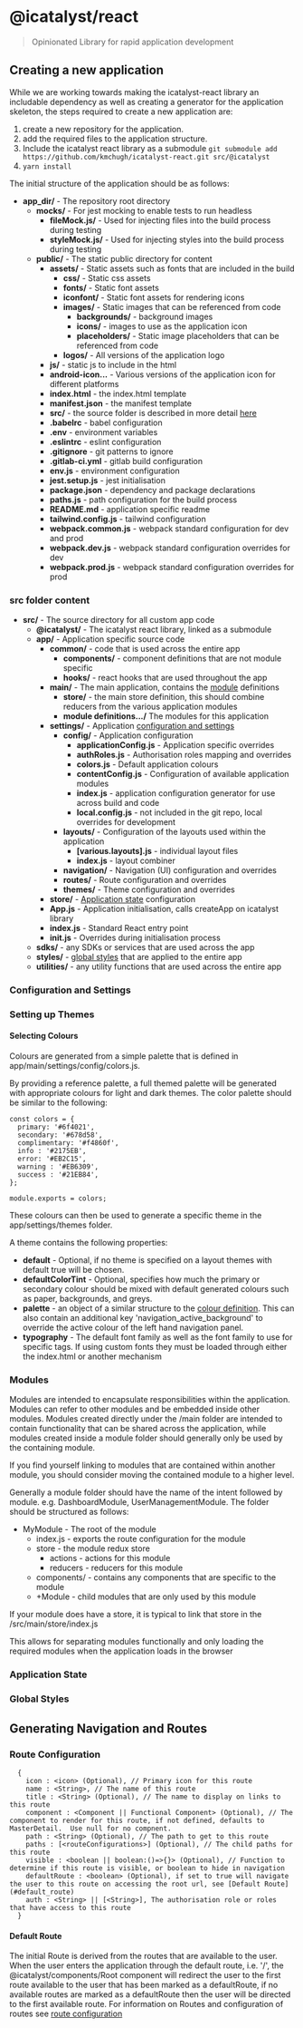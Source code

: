 # @icatalyst/react
> Opinionated Library for rapid application development

## Creating a new application
While we are working towards making the icatalyst-react library an includable dependency as well
as creating a generator for the application skeleton, the steps required to create a new application are:

1. create a new repository for the application.
2. add the required files to the application structure.
3. Include the icatalyst react library as a submodule ```git submodule add https://github.com/kmchugh/icatalyst-react.git src/@icatalyst```
3. ```yarn install```

The initial structure of the application should be as follows:
* **app_dir/** - The repository root directory
  * **__mocks__/** - For jest mocking to enable tests to run headless
    * **fileMock.js/** - Used for injecting files into the build process during testing
    * **styleMock.js/** - Used for injecting styles into the build process during testing
  * **public/** - The static public directory for content
    * **assets/** - Static assets such as fonts that are included in the build
      * **css/** - Static css assets
      * **fonts/** - Static font assets
      * **iconfont/** - Static font assets for rendering icons
      * **images/** - Static images that can be referenced from code
        * **backgrounds/** - background images
        * **icons/** - images to use as the application icon
        * **placeholders/** - Static image placeholders that can be referenced from code
      * **logos/** - All versions of the application logo
    * **js/** - static js to include in the html
    * **android-icon...** - Various versions of the application icon for different platforms
    * **index.html** - the index.html template
    * **manifest.json** - the manifest template
    * **src/** - the source folder is described in more detail [here](#src_folder)
    * **.babelrc** - babel configuration
    * **.env** - environment variables
    * **.eslintrc** - eslint configuration
    * **.gitignore** - git patterns to ignore
    * **.gitlab-ci.yml** - gitlab build configuration
    * **env.js** - environment configuration
    * **jest.setup.js** - jest initialisation
    * **package.json** - dependency and package declarations
    * **paths.js** - path configuration for the build process
    * **README.md** - application specific readme
    * **tailwind.config.js** - tailwind configuration
    * **webpack.common.js** - webpack standard configuration for dev and prod
    * **webpack.dev.js** - webpack standard configuration overrides for dev
    * **webpack.prod.js** - webpack standard configuration overrides for prod


### <a name="src_folder">src folder content</a>

* **src/** - The source directory for all custom app code
  * **@icatalyst/** - The icatalyst react library, linked as a submodule
  * **app/** - Application specific source code
    * **common/** - code that is used across the entire app
      * **components/** - component definitions that are not module specific
      * **hooks/** - react hooks that are used throughout the app      
    * **main/** - The main application, contains the [module](#main_modules) definitions
      * **store/** - the main store definition, this should combine reducers from the various application modules
      * **module definitions.../** The modules for this application
    * **settings/** - Application [configuration and settings](#app_configuration)
      * **config/** - Application configuration
        * **applicationConfig.js** - Application specific overrides
        * **authRoles.js** - Authorisation roles mapping and overrides
        * **colors.js** - Default application colours
        * **contentConfig.js** - Configuration of available application modules
        * **index.js** - application configuration generator for use across build and code
        * **local.config.js** - not included in the git repo, local overrides for development
      * **layouts/** - Configuration of the layouts used within the application
        * **[various.layouts].js** - individual layout files
        * **index.js** - layout combiner
      * **navigation/** - Navigation (UI) configuration and overrides
      * **routes/** - Route configuration and overrides
      * **themes/** - Theme configuration and overrides
    * **store/** - [Application state](#app_store) configuration
    * **App.js** - Application initialisation, calls createApp on icatalyst library
    * **index.js** - Standard React entry point
    * **init.js** - Overrides during initialisation process
  * **sdks/** - any SDKs or services that are used across the app
  * **styles/** - [global styles](#global_styles) that are applied to the entire app
  * **utilities/** - any utility functions that are used across the entire app

### <a name="app_configuration">Configuration and Settings</a>

### <a name="theme">Setting up Themes</a>

#### <a name="colours">Selecting Colours</a>
Colours are generated from a simple palette that is defined in app/main/settings/config/colors.js.

By providing a reference palette, a full themed palette will be generated with appropriate colours for light and dark themes.
The color palette should be similar to the following:

```
const colors = {
  primary: '#6f4021',
  secondary: '#678d58',
  complimentary: '#f4860f',
  info : '#2175EB',
  error: '#EB2C15',
  warning : '#EB6309',
  success : '#21EB84',
};

module.exports = colors;
```

These colours can then be used to generate a specific theme in the app/settings/themes folder.

A theme contains the following properties:
 * **default** - Optional, if no theme is specified on a layout themes with default true will be chosen.  
 * **defaultColorTint** - Optional, specifies how much the primary or secondary colour should be mixed with default generated colours such as paper, backgrounds, and greys.
 * **palette** - an object of a similar structure to the [colour definition](#colours).  This can also contain an additional key 'navigation_active_background' to override the active colour of the left hand navigation panel.
 * **typography** - The default font family as well as the font family to use for specific tags.  If using custom fonts they must be loaded through either the index.html or another mechanism

### <a name="main_modules">Modules</a>
Modules are intended to encapsulate responsibilities within the application.
Modules can refer to other modules and be embedded inside other modules.
Modules created directly under the /main folder are intended to contain functionality
that can be shared across the application, while modules created inside a module folder
should generally only be used by the containing module.

If you find yourself linking to modules that are contained within another module, you
should consider moving the contained module to a higher level.

Generally a module folder should have the name of the intent followed by module.
e.g. DashboardModule, UserManagementModule.
The folder should be structured as follows:

* MyModule - The root of the module
  * index.js - exports the route configuration for the module
  * store - the module redux store
    * actions - actions for this module
    * reducers - reducers for this module
  * components/ - contains any components that are specific to the module
  * +<Contained>Module - child modules that are only used by this module

If your module does have a store, it is typical to link that store in the
/src/main/store/index.js

This allows for separating modules functionally and only loading the required
modules when the application loads in the browser

### <a name="app_store">Application State</a>

### <a name="global_styles">Global Styles</a>

## Generating Navigation and Routes

### <a name="route_configuration">Route Configuration</a>

```
  {
    icon : <icon> (Optional), // Primary icon for this route
    name : <String>, // The name of this route
    title : <String> (Optional), // The name to display on links to this route
    component : <Component || Functional Component> (Optional), // The component to render for this route, if not defined, defaults to MasterDetail.  Use null for no compnent.
    path : <String> (Optional), // The path to get to this route
    paths : [<routeConfigurations>] (Optional), // The child paths for this route
    visible : <boolean || boolean:()=>{}> (Optional), // Function to determine if this route is visible, or boolean to hide in navigation
    defaultRoute : <boolean> (Optional), if set to true will navigate the user to this route on accessing the root url, see [Default Route](#default_route)
    auth : <String> || [<String>], The authorisation role or roles that have access to this route
  }
```

#### <a name="default_route">Default Route</a>
The initial Route is derived from the routes that are available to the user.  When the user enters the application through the default route, i.e. '/', the @icatalyst/components/Root component will redirect the user to the first route available to the user that has been marked as a defaultRoute, if no available routes are marked as a defaultRoute then the user will be directed to the first available route.  For information on Routes and configuration of routes see [route configuration](#route_configuration)
